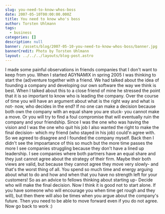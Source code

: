 ```yaml
---
slug: you-need-to-know-whos-boss
date: 2007-05-10T00:00:00.000Z
title: You need to know who's boss
author: Torsten Uhlmann
tags:
  - business
categories: []
description: null
banner: /assets/blog/2007-05-10-you-need-to-know-whos-boss/banner.jpg
bannerCredit: Photo by Torsten Uhlmann
layout: ../../../layouts/blog-post.astro
---
```


I made some painful observations in friends companies that I don't want to keep from you. When I started AGYNAMIX in spring 2005 I was thinking to start the (ad)venture together with a friend. We had talked about the idea of founding a company and developing our own software the way we think is best. When I talked about this to a close friend of mine he stressed the point that it is so important to know who is leading the company. Over the course of time you will have an argument about what is the right way and what is not- now, who decides in the end? If no one can make a decision because both own the company with an equal share you are stuck- you cannot make a move. Or you will try to find a foul compromise that will eventually ruin the company and your friendship. Since I was the one who was having the vision and I was the one who quit his job I also wanted the right to make the final decision- which my friend (who stayed in his job) could'n agree with. So we agreed to disagree and I founded the company myself. Back then I didn't see the impoartance of this so much but the more time passes the more I see companies struggling because they don't have a lined up leadership. I see companies where both partners have an equal share and they just cannot agree about the strategy of their firm. Maybe their both views are valid, but because they cannot agree they move very slowly- and that's the worst thing of all. You spend so much time and energy arguing about what to do and how and when that you have no strength left for your customers! So as an advice to fellows thinking about starting up- Decide who will make the final decision. Now I think it is good not to start alone. If you have someone who will encourage you when time get rough and they will), but then there will also be times when you argue about the company's future. Then you need to be able to move forward even if you do not agree. Now go back to work :)
